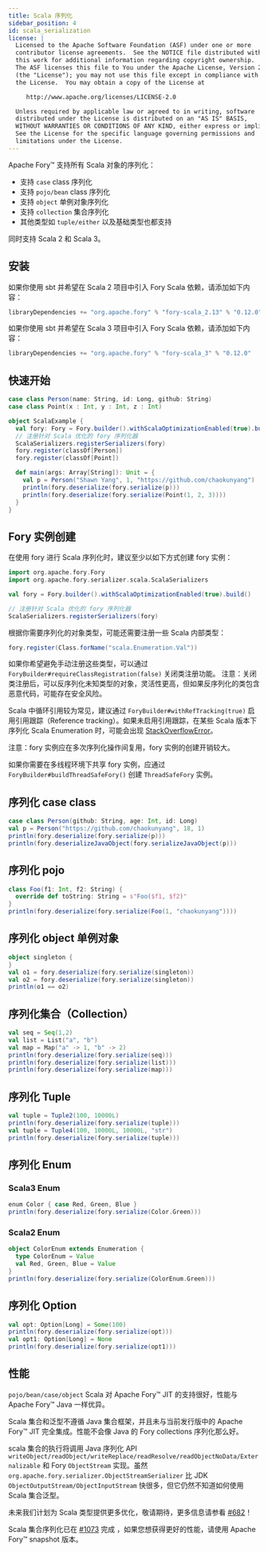 ```yaml
---
title: Scala 序列化
sidebar_position: 4
id: scala_serialization
license: |
  Licensed to the Apache Software Foundation (ASF) under one or more
  contributor license agreements.  See the NOTICE file distributed with
  this work for additional information regarding copyright ownership.
  The ASF licenses this file to You under the Apache License, Version 2.0
  (the "License"); you may not use this file except in compliance with
  the License.  You may obtain a copy of the License at

     http://www.apache.org/licenses/LICENSE-2.0

  Unless required by applicable law or agreed to in writing, software
  distributed under the License is distributed on an "AS IS" BASIS,
  WITHOUT WARRANTIES OR CONDITIONS OF ANY KIND, either express or implied.
  See the License for the specific language governing permissions and
  limitations under the License.
---
```


Apache Fory™ 支持所有 Scala 对象的序列化：

- 支持 `case` class 序列化
- 支持 `pojo/bean` class 序列化
- 支持 `object` 单例对象序列化
- 支持 `collection` 集合序列化
- 其他类型如 `tuple/either` 以及基础类型也都支持

同时支持 Scala 2 和 Scala 3。

## 安装

如果你使用 sbt 并希望在 Scala 2 项目中引入 Fory Scala 依赖，请添加如下内容：

```sbt
libraryDependencies += "org.apache.fory" % "fory-scala_2.13" % "0.12.0"
```

如果你使用 sbt 并希望在 Scala 3 项目中引入 Fory Scala 依赖，请添加如下内容：

```sbt
libraryDependencies += "org.apache.fory" % "fory-scala_3" % "0.12.0"
```

## 快速开始

```scala
case class Person(name: String, id: Long, github: String)
case class Point(x : Int, y : Int, z : Int)

object ScalaExample {
  val fory: Fory = Fory.builder().withScalaOptimizationEnabled(true).build()
  // 注册针对 Scala 优化的 fory 序列化器
  ScalaSerializers.registerSerializers(fory)
  fory.register(classOf[Person])
  fory.register(classOf[Point])

  def main(args: Array[String]): Unit = {
    val p = Person("Shawn Yang", 1, "https://github.com/chaokunyang")
    println(fory.deserialize(fory.serialize(p)))
    println(fory.deserialize(fory.serialize(Point(1, 2, 3))))
  }
}
```

## Fory 实例创建

在使用 fory 进行 Scala 序列化时，建议至少以如下方式创建 fory 实例：

```scala
import org.apache.fory.Fory
import org.apache.fory.serializer.scala.ScalaSerializers

val fory = Fory.builder().withScalaOptimizationEnabled(true).build()

// 注册针对 Scala 优化的 fory 序列化器
ScalaSerializers.registerSerializers(fory)
```

根据你需要序列化的对象类型，可能还需要注册一些 Scala 内部类型：

```scala
fory.register(Class.forName("scala.Enumeration.Val"))
```

如果你希望避免手动注册这些类型，可以通过 `ForyBuilder#requireClassRegistration(false)` 关闭类注册功能。
注意：关闭类注册后，可以反序列化未知类型的对象，灵活性更高，但如果反序列化的类包含恶意代码，可能存在安全风险。

Scala 中循环引用较为常见，建议通过 `ForyBuilder#withRefTracking(true)` 启用引用跟踪（Reference tracking）。如果未启用引用跟踪，在某些 Scala 版本下序列化 Scala Enumeration 时，可能会出现 [StackOverflowError](https://github.com/apache/fory/issues/1032)。

注意：fory 实例应在多次序列化操作间复用，fory 实例的创建开销较大。

如果你需要在多线程环境下共享 fory 实例，应通过 `ForyBuilder#buildThreadSafeFory()` 创建 `ThreadSafeFory` 实例。

## 序列化 case class

```scala
case class Person(github: String, age: Int, id: Long)
val p = Person("https://github.com/chaokunyang", 18, 1)
println(fory.deserialize(fory.serialize(p)))
println(fory.deserializeJavaObject(fory.serializeJavaObject(p)))
```

## 序列化 pojo

```scala
class Foo(f1: Int, f2: String) {
  override def toString: String = s"Foo($f1, $f2)"
}
println(fory.deserialize(fory.serialize(Foo(1, "chaokunyang"))))
```

## 序列化 object 单例对象

```scala
object singleton {
}
val o1 = fory.deserialize(fory.serialize(singleton))
val o2 = fory.deserialize(fory.serialize(singleton))
println(o1 == o2)
```

## 序列化集合（Collection）

```scala
val seq = Seq(1,2)
val list = List("a", "b")
val map = Map("a" -> 1, "b" -> 2)
println(fory.deserialize(fory.serialize(seq)))
println(fory.deserialize(fory.serialize(list)))
println(fory.deserialize(fory.serialize(map)))
```

## 序列化 Tuple

```scala
val tuple = Tuple2(100, 10000L)
println(fory.deserialize(fory.serialize(tuple)))
val tuple = Tuple4(100, 10000L, 10000L, "str")
println(fory.deserialize(fory.serialize(tuple)))
```

## 序列化 Enum

### Scala3 Enum

```scala
enum Color { case Red, Green, Blue }
println(fory.deserialize(fory.serialize(Color.Green)))
```

### Scala2 Enum

```scala
object ColorEnum extends Enumeration {
  type ColorEnum = Value
  val Red, Green, Blue = Value
}
println(fory.deserialize(fory.serialize(ColorEnum.Green)))
```

## 序列化 Option

```scala
val opt: Option[Long] = Some(100)
println(fory.deserialize(fory.serialize(opt)))
val opt1: Option[Long] = None
println(fory.deserialize(fory.serialize(opt1)))
```

## 性能

`pojo/bean/case/object` Scala 对 Apache Fory™ JIT 的支持很好，性能与 Apache Fory™ Java 一样优异。

Scala 集合和泛型不遵循 Java 集合框架，并且未与当前发行版中的 Apache Fory™ JIT 完全集成。性能不会像 Java 的 Fory collections 序列化那么好。

scala 集合的执行将调用 Java 序列化 API `writeObject/readObject/writeReplace/readResolve/readObjectNoData/Externalizable` 和 Fory `ObjectStream` 实现。虽然 `org.apache.fory.serializer.ObjectStreamSerializer` 比 JDK `ObjectOutputStream/ObjectInputStream` 快很多，但它仍然不知道如何使用 Scala 集合泛型。

未来我们计划为 Scala 类型提供更多优化，敬请期待，更多信息请参看 [#682](https://github.com/apache/fory/issues/682)！

Scala 集合序列化已在 [#1073](https://github.com/apache/fory/pull/1073) 完成 ，如果您想获得更好的性能，请使用 Apache Fory™ snapshot 版本。
